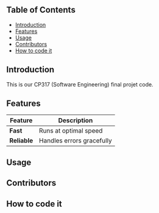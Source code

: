 ## Table of Contents
- [Introduction](#Introduction)
- [Features](#Features)
- [Usage](#Usage)
- [Contributors](#Contributors)
- [How to code it](#Howtocode)

## Introduction
This is our CP317 (Software Engineering) final projet code.
## Features
| Feature       | Description                             |
|---------------|-----------------------------------------|
| **Fast**      | Runs at optimal speed                  |
| **Reliable**  | Handles errors gracefully              |

## Usage

## Contributors

## How to code it
